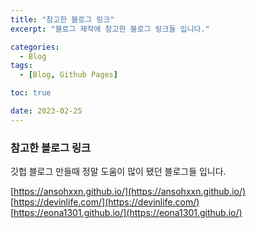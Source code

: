 ```yaml
---
title: "참고한 블로그 링크"
excerpt: "블로그 제작에 참고한 블로그 링크들 입니다."

categories:
  - Blog
tags:
  - [Blog, Github Pages]

toc: true

date: 2023-02-25
---
```


### 참고한 블로그 링크

깃헙 블로그 만들때 정말 도움이 많이 됐던 블로그들 입니다.<br/>

[https://ansohxxn.github.io/](https://ansohxxn.github.io/)<br/>
[https://devinlife.com/](https://devinlife.com/)<br/>
[https://eona1301.github.io/](https://eona1301.github.io/)<br/>